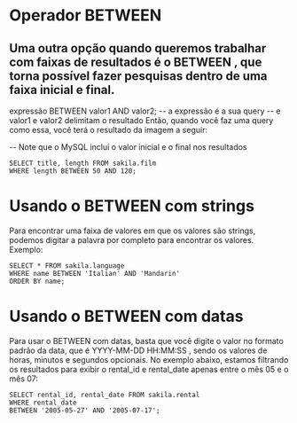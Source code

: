 # Operador BETWEEN

## Uma outra opção quando queremos trabalhar com faixas de resultados é o BETWEEN , que torna possível fazer pesquisas dentro de uma faixa inicial e final.
expressão BETWEEN valor1 AND valor2;
-- a expressão é a sua query
-- e valor1 e valor2 delimitam o resultado
Então, quando você faz uma query como essa, você terá o resultado da imagem a seguir:

-- Note que o MySQL inclui o valor inicial e o final nos resultados
````
SELECT title, length FROM sakila.film
WHERE length BETWEEN 50 AND 120;
````

# Usando o BETWEEN com strings
Para encontrar uma faixa de valores em que os valores são strings, podemos digitar a palavra por completo para encontrar os valores. Exemplo:
````
SELECT * FROM sakila.language
WHERE name BETWEEN 'Italian' AND 'Mandarin'
ORDER BY name;
````

# Usando o BETWEEN com datas
Para usar o BETWEEN com datas, basta que você digite o valor no formato padrão da data, que é YYYY-MM-DD HH:MM:SS , sendo os valores de horas, minutos e segundos opcionais. No exemplo abaixo, estamos filtrando os resultados para exibir o rental_id e rental_date apenas entre o mês 05 e o mês 07:
````
SELECT rental_id, rental_date FROM sakila.rental
WHERE rental_date
BETWEEN '2005-05-27' AND '2005-07-17';
````